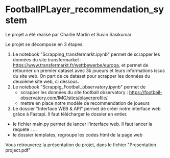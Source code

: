 # FootballPLayer_recommendation_system

Le projet a été réalisé par Charlie Martin et Suvin Sasikumar

Le projet se décompose en 3 étapes:
1) Le notebook "Scrapping_transfermarkt.ipynb" permet de scrapper les données du site transfermarket : https://www.transfermarkt.fr/wettbewerbe/europa, et permet de retourner un premier dataset avec 3k joueurs et leurs informations issus du site web. On part de  ce dataset pour scrapper les données du deuxième site web, ci dessous. 
2) Le notebook "Scrappig_Football_observatory.ipynb" permet de 
    - scrapper les données du site football observatory : https://football-observatory.com/IMG/sites/playerprofile/
    - mettre en place notre modèle de recommendation de joueurs 
3) Le dossier "Interface WEB & API" permet de créer notre interface web grâce à Fastapi. Il faut télécharger le dossier en entier.
  - le fichier main.py permet de lancer l'interface web. Il faut lancer la requete : ...
  - le dossier templates, regroupe les codes html de la page web 
 

Vous retrouverez la présentation du projet, dans le fichier "Presentation project.pdf"
